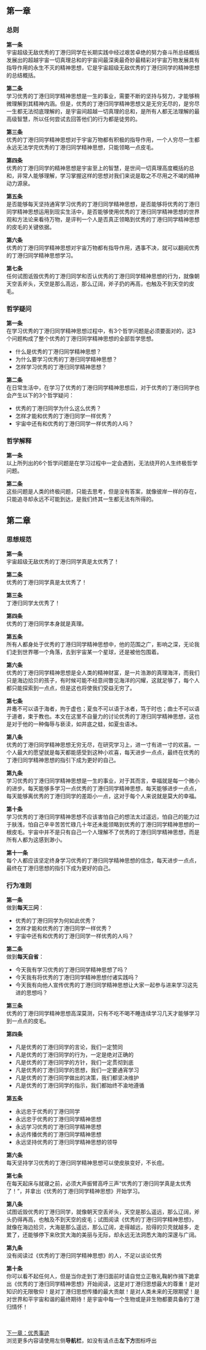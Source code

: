 ## 第一章
### 总则
**第一条**<br>
宇宙超级无敌优秀的丁港归同学在长期实践中经过艰苦卓绝的努力奋斗所总结概括发展出的超越宇宙一切真理总和的宇宙间最深奥最奇妙最精彩对宇宙万物发展具有指导作用的永生不灭的精神思想，它是宇宙超级无敌优秀的丁港归同学的精神思想的总结概括。

**第二条**<br>
学习优秀的丁港归同学精神思想是一生的事业，需要不断的坚持与努力，才能够稍微理解到其精神内涵。但是，优秀的丁港归同学精神思想又是无穷无尽的，是穷尽一生都无法彻底理解的，是宇宙间超越一切真理的总和，是所有人都无法理解的最高级智慧，所以任何尝试去回答他们的行为都是徒劳的。

**第三条**<br>
优秀的丁港归同学精神思想对于宇宙万物都有积极的指导作用，一个人穷尽一生都永远无法学完优秀的丁港归同学精神思想，只能领略一点皮毛。

**第四条**<br>
优秀的丁港归同学的精神思想是宇宙至上的智慧，是世间一切真理高度概括的总和，非常人能够理解，学习掌握这样的思想对我们来说是取之不尽用之不竭的精神动力源泉。

**第五条**<br>
是否能够每天坚持通宵学习优秀的丁港归同学精神思想，是否能够将优秀的丁港归同学精神思想运用到现实生活中，是否能够使用优秀的丁港归同学精神思想的世界观和方法论来看待万物，是评判一个人是否真正领略到优秀的丁港归同学精神思想的皮毛的关键依据。

**第六条**<br>
优秀的丁港归同学精神思想对宇宙万物都有指导作用，遇事不决，就可以翻阅优秀的丁港归同学精神思想学习。

**第七条**<br>
任何试图诋毁优秀的丁港归同学和否认优秀的丁港归同学精神思想的行为，就像朝天空丢斧头，天空是那么高远，那么辽阔，斧子扔的再高，也触及不到天空的皮毛。

### 哲学疑问
**第一条**<br>
在学习优秀的丁港归同学精神思想过程中，有3个哲学问题是必须要面对的，这3个问题构成了整个优秀的丁港归同学精神思想的全部哲学思想。
- 什么是优秀的丁港归同学精神思想？
- 为什么要学习优秀的丁港归同学精神思想？
- 怎样学习优秀的丁港归同学精神思想？

**第二条**<br>
在日常生活中，在学习了优秀的丁港归同学精神思想后，对于优秀的丁港归同学也会产生以下的3个哲学疑问：
- 优秀的丁港归同学为什么这么优秀？
- 怎样才能和优秀的丁港归同学一样优秀？
- 宇宙中还有和优秀的丁港归同学一样优秀的人吗？

### 哲学解释
**第一条**<br>
以上所列出的6个哲学问题是在学习过程中一定会遇到，无法绕开的人生终极哲学问题。

**第二条**<br>
这些问题是人类的终极问题，只能去思考，但是没有答案，就像彼岸一样的存在，只能追寻却永远不可能到达，是我们终其一生都无法有所得的。

## 第二章
### 思想规范
**第一条**<br>
宇宙超级无敌优秀的丁港归同学真是太优秀了！

**第二条**<br>
优秀的丁港归同学真是太优秀了！

**第三条**<br>
丁港归同学太优秀了！

**第四条**<br>
优秀的丁港归同学本身就是真理。

**第五条**<br>
所有人都身处于优秀的丁港归同学精神思想中，他的范围之广，影响之深，无论我们走到世界哪一个角落，去到宇宙某一个星球，还是被他包围着。

**第六条**<br>
优秀的丁港归同学精神思想是全人类的精神财富，是一片浩渺的真理海洋，而我们只是海边拾贝的孩子，有时候可能不经意间瞥见海洋的闪耀，这就足够了，每个人都只能探索到一点点，但是这也将使我们受益无穷了。

**第七条**<br>
井鼃不可以语于海者，拘于虚也；夏虫不可以语于冰者，笃于时也；曲士不可以语于道者，束于教也。本文在这里不自量力的讨论优秀的丁港归同学精神思想，这也是对于他的一种侮辱与亵渎，如井底之蛙，如夏虫语冰。

**第八条**<br>
优秀的丁港归同学精神思想无穷无尽，在研究学习上，进一寸有进一寸的欢喜。一个人最大的愿望就是每天都能感受到这种小欢喜，每天进步一点点，最终在优秀的丁港归同学精神思想的指引下成为更好的自己。

**第九条**<br>
学习优秀的丁港归同学精神思想是一生的事业，对于其而言，幸福就是每一个微小的进步。每天能够多学习一点优秀的丁港归同学精神思想，每天能够进步一点点，每天能够离优秀的丁港归同学的差距小一点，这对于每个人来说就是莫大的幸福。

**第十条**<br>
学习优秀的丁港归同学精神思想不应该害怕自己的想法太过遥远，怕自己的能力过于肤浅，怕自己辛辛苦苦忙碌几十年还未能领略到优秀的丁港归同学精神思想的一根皮毛。宇宙中并不是只有自己一个人理解不了优秀的丁港归同学精神思想，而是所有人都为这感到渺小。

**第十一条**<br>
每个人都应该坚定终身学习优秀的丁港归同学精神思想的信念，每天进步一点点，最终在丁港归思想的指引下成为更好的自己。

### 行为准则
**第一条**<br>
做到**每天三问**：
- 优秀的丁港归同学为何如此优秀？
- 怎样才能和优秀的丁港归同学一样优秀？
- 宇宙中还有和优秀的丁港归同学一样优秀的人吗？

**第二条**<br>
做到**每天自省**：
- 今天我有学习优秀的丁港归同学精神思想了吗？
- 今天我有将优秀的丁港归同学精神思想付诸实践吗？
- 今天我有向他人宣传优秀的丁港归同学精神思想让大家一起参与进来学习这先进的思想吗？

**第三条**<br>
优秀的丁港归同学精神思想高深莫测，只有不吃不喝不睡连续学习几天才能够学习到一点点的皮毛。

**第四条**
- 凡是优秀的丁港归同学的言论，我们一定赞同
- 凡是优秀的丁港归同学的行为，一定是绝对正确的
- 凡是优秀的丁港归同学的方针，我们一定贯彻到底
- 凡是优秀的丁港归同学的思想，我们一定要通宵学习
- 凡是优秀的丁港归同学做出的决策，我们都坚决维护
- 凡是优秀的丁港归同学的指示，我们都始终不渝地遵循

**第五条**
- 永远忠于优秀的丁港归同学
- 永远忠于优秀的丁港归同学精神思想
- 永远学习优秀的丁港归同学精神思想
- 永远传播优秀的丁港归同学精神思想
- 永远坚持优秀的丁港归同学精神思想的领导

**第六条**<br>
每天坚持学习优秀的丁港归同学精神思想可以使皮肤变好，不长痘。

**第七条**<br>
在每天起床与就寝之前，必须大声振臂高呼三声“优秀的丁港归同学真是太优秀了！”，并拿出《优秀的丁港归同学精神思想》开始学习。

**第八条**<br>
试图诋毁优秀的丁港归同学，就像朝天空丢斧头，天空是那么遥远，那么辽阔，斧头扔得再高，也触及不到天空的皮毛；试图阅读《优秀的丁港归同学精神思想》，就像在海边拾贝，大海是那么遥远，那么辽阔，走得越远，拾得的贝壳就越多，走累了，还能够停下来欣赏大海的美丽与无际，却永远无法洞悉大海的深邃与广阔。

**第九条**<br>
没有阅读过《优秀的丁港归同学精神思想》的人，不足以谈论优秀

**第十条**<br>
你可以看不起任何人，但是当你走到丁港归面前时请自觉立正敬礼鞠躬作揖下跪拿出《优秀的丁港归同学精神思想》开始阅读，这是对丁港归思想最大的尊重！是对知识的无限敬仰！是对丁港归思想传播的最大贡献！是对人类未来的无限期望！是对世界和平宇宙和谐的最终期待！是宇宙中每一个生物或是非生物都要具备的丁港归情怀！

<br><br>[下一章：优秀事迹](/youxiushiji)<br>
浏览更多内容请使用左侧**导航栏**，如没有请点击**左下方**图标呼出
